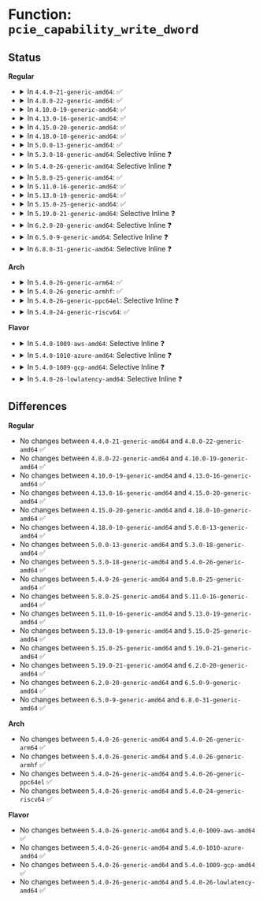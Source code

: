 # Function: <code>pcie_capability_write_dword</code>

## Status
<b>Regular</b>
<ul>
<li>
<details>
<summary>In <code>4.4.0-21-generic-amd64</code>: ✅</summary>

```c
int pcie_capability_write_dword(struct pci_dev * dev, int pos, u32 val)
```

```json
{
  "name": "pcie_capability_write_dword",
  "collision_type": "Unique Global",
  "inline_type": "No",
  "funcs": [
    {
      "addr": 18446744071583228816,
      "name": "pcie_capability_write_dword",
      "external": true,
      "loc": "drivers/pci/access.c:724",
      "file": "drivers/pci/access.c",
      "inline": "seen, unknown",
      "caller_inline": [],
      "caller_func": [
        "drivers/pci/access.c:pcie_capability_clear_and_set_dword"
      ]
    }
  ],
  "symbols": [
    {
      "addr": 18446744071583228816,
      "name": "pcie_capability_write_dword",
      "section": ".text",
      "bind": "STB_GLOBAL",
      "size": 124
    }
  ]
}
```
</details>
</li>
<li>
<details>
<summary>In <code>4.8.0-22-generic-amd64</code>: ✅</summary>

```c
int pcie_capability_write_dword(struct pci_dev * dev, int pos, u32 val)
```

```json
{
  "name": "pcie_capability_write_dword",
  "collision_type": "Unique Global",
  "inline_type": "No",
  "funcs": [
    {
      "addr": 18446744071583537504,
      "name": "pcie_capability_write_dword",
      "external": true,
      "loc": "drivers/pci/access.c:835",
      "file": "drivers/pci/access.c",
      "inline": "seen, unknown",
      "caller_inline": [],
      "caller_func": [
        "drivers/pci/access.c:pcie_capability_clear_and_set_dword"
      ]
    }
  ],
  "symbols": [
    {
      "addr": 18446744071583537504,
      "name": "pcie_capability_write_dword",
      "section": ".text",
      "bind": "STB_GLOBAL",
      "size": 112
    }
  ]
}
```
</details>
</li>
<li>
<details>
<summary>In <code>4.10.0-19-generic-amd64</code>: ✅</summary>

```c
int pcie_capability_write_dword(struct pci_dev * dev, int pos, u32 val)
```

```json
{
  "name": "pcie_capability_write_dword",
  "collision_type": "Unique Global",
  "inline_type": "No",
  "funcs": [
    {
      "addr": 18446744071583673840,
      "name": "pcie_capability_write_dword",
      "external": true,
      "loc": "drivers/pci/access.c:847",
      "file": "drivers/pci/access.c",
      "inline": "seen, unknown",
      "caller_inline": [],
      "caller_func": [
        "drivers/pci/access.c:pcie_capability_clear_and_set_dword"
      ]
    }
  ],
  "symbols": [
    {
      "addr": 18446744071583673840,
      "name": "pcie_capability_write_dword",
      "section": ".text",
      "bind": "STB_GLOBAL",
      "size": 112
    }
  ]
}
```
</details>
</li>
<li>
<details>
<summary>In <code>4.13.0-16-generic-amd64</code>: ✅</summary>

```c
int pcie_capability_write_dword(struct pci_dev * dev, int pos, u32 val)
```

```json
{
  "name": "pcie_capability_write_dword",
  "collision_type": "Unique Global",
  "inline_type": "No",
  "funcs": [
    {
      "addr": 18446744071583714176,
      "name": "pcie_capability_write_dword",
      "external": true,
      "loc": "drivers/pci/access.c:857",
      "file": "drivers/pci/access.c",
      "inline": "seen, unknown",
      "caller_inline": [],
      "caller_func": [
        "drivers/pci/access.c:pcie_capability_clear_and_set_dword"
      ]
    }
  ],
  "symbols": [
    {
      "addr": 18446744071583714176,
      "name": "pcie_capability_write_dword",
      "section": ".text",
      "bind": "STB_GLOBAL",
      "size": 115
    }
  ]
}
```
</details>
</li>
<li>
<details>
<summary>In <code>4.15.0-20-generic-amd64</code>: ✅</summary>

```c
int pcie_capability_write_dword(struct pci_dev * dev, int pos, u32 val)
```

```json
{
  "name": "pcie_capability_write_dword",
  "collision_type": "Unique Global",
  "inline_type": "No",
  "funcs": [
    {
      "addr": 18446744071583971680,
      "name": "pcie_capability_write_dword",
      "external": true,
      "loc": "drivers/pci/access.c:857",
      "file": "drivers/pci/access.c",
      "inline": "seen, unknown",
      "caller_inline": [],
      "caller_func": [
        "drivers/pci/access.c:pcie_capability_clear_and_set_dword"
      ]
    }
  ],
  "symbols": [
    {
      "addr": 18446744071583971680,
      "name": "pcie_capability_write_dword",
      "section": ".text",
      "bind": "STB_GLOBAL",
      "size": 115
    }
  ]
}
```
</details>
</li>
<li>
<details>
<summary>In <code>4.18.0-10-generic-amd64</code>: ✅</summary>

```c
int pcie_capability_write_dword(struct pci_dev * dev, int pos, u32 val)
```

```json
{
  "name": "pcie_capability_write_dword",
  "collision_type": "Unique Global",
  "inline_type": "No",
  "funcs": [
    {
      "addr": 18446744071584166768,
      "name": "pcie_capability_write_dword",
      "external": true,
      "loc": "drivers/pci/access.c:490",
      "file": "drivers/pci/access.c",
      "inline": "seen, unknown",
      "caller_inline": [],
      "caller_func": [
        "drivers/pci/access.c:pcie_capability_clear_and_set_dword"
      ]
    }
  ],
  "symbols": [
    {
      "addr": 18446744071584166768,
      "name": "pcie_capability_write_dword",
      "section": ".text",
      "bind": "STB_GLOBAL",
      "size": 148
    }
  ]
}
```
</details>
</li>
<li>
<details>
<summary>In <code>5.0.0-13-generic-amd64</code>: ✅</summary>

```c
int pcie_capability_write_dword(struct pci_dev * dev, int pos, u32 val)
```

```json
{
  "name": "pcie_capability_write_dword",
  "collision_type": "Unique Global",
  "inline_type": "No",
  "funcs": [
    {
      "addr": 18446744071584254640,
      "name": "pcie_capability_write_dword",
      "external": true,
      "loc": "drivers/pci/access.c:490",
      "file": "drivers/pci/access.c",
      "inline": "seen, unknown",
      "caller_inline": [],
      "caller_func": [
        "drivers/pci/access.c:pcie_capability_clear_and_set_dword"
      ]
    }
  ],
  "symbols": [
    {
      "addr": 18446744071584254640,
      "name": "pcie_capability_write_dword",
      "section": ".text",
      "bind": "STB_GLOBAL",
      "size": 118
    }
  ]
}
```
</details>
</li>
<li>
<details>
<summary>In <code>5.3.0-18-generic-amd64</code>: Selective Inline ❓</summary>

```c
int pcie_capability_write_dword(struct pci_dev * dev, int pos, u32 val)
```

```json
{
  "name": "pcie_capability_write_dword",
  "collision_type": "Unique Global",
  "inline_type": "Selective",
  "funcs": [
    {
      "addr": 18446744071584448208,
      "name": "pcie_capability_write_dword",
      "external": true,
      "loc": "drivers/pci/access.c:490",
      "file": "drivers/pci/access.c",
      "inline": "not declared, inlined",
      "caller_inline": [],
      "caller_func": [
        "drivers/pci/access.c:pcie_capability_clear_and_set_dword"
      ]
    }
  ],
  "symbols": [
    {
      "addr": 18446744071584448208,
      "name": "pcie_capability_write_dword",
      "section": ".text",
      "bind": "STB_GLOBAL",
      "size": 109
    }
  ]
}
```
</details>
</li>
<li>
<details>
<summary>In <code>5.4.0-26-generic-amd64</code>: Selective Inline ❓</summary>

```c
int pcie_capability_write_dword(struct pci_dev * dev, int pos, u32 val)
```

```json
{
  "name": "pcie_capability_write_dword",
  "collision_type": "Unique Global",
  "inline_type": "Selective",
  "funcs": [
    {
      "addr": 18446744071584584928,
      "name": "pcie_capability_write_dword",
      "external": true,
      "loc": "drivers/pci/access.c:481",
      "file": "drivers/pci/access.c",
      "inline": "not declared, inlined",
      "caller_inline": [],
      "caller_func": [
        "drivers/pci/access.c:pcie_capability_clear_and_set_dword"
      ]
    }
  ],
  "symbols": [
    {
      "addr": 18446744071584584928,
      "name": "pcie_capability_write_dword",
      "section": ".text",
      "bind": "STB_GLOBAL",
      "size": 109
    }
  ]
}
```
</details>
</li>
<li>
<details>
<summary>In <code>5.8.0-25-generic-amd64</code>: ✅</summary>

```c
int pcie_capability_write_dword(struct pci_dev * dev, int pos, u32 val)
```

```json
{
  "name": "pcie_capability_write_dword",
  "collision_type": "Unique Global",
  "inline_type": "No",
  "funcs": [
    {
      "addr": 18446744071585261008,
      "name": "pcie_capability_write_dword",
      "external": true,
      "loc": "drivers/pci/access.c:477",
      "file": "drivers/pci/access.c",
      "inline": "seen, unknown",
      "caller_inline": [],
      "caller_func": [
        "drivers/pci/access.c:pcie_capability_clear_and_set_dword"
      ]
    }
  ],
  "symbols": [
    {
      "addr": 18446744071585261008,
      "name": "pcie_capability_write_dword",
      "section": ".text",
      "bind": "STB_GLOBAL",
      "size": 133
    }
  ]
}
```
</details>
</li>
<li>
<details>
<summary>In <code>5.11.0-16-generic-amd64</code>: ✅</summary>

```c
int pcie_capability_write_dword(struct pci_dev * dev, int pos, u32 val)
```

```json
{
  "name": "pcie_capability_write_dword",
  "collision_type": "Unique Global",
  "inline_type": "No",
  "funcs": [
    {
      "addr": 18446744071585418752,
      "name": "pcie_capability_write_dword",
      "external": true,
      "loc": "drivers/pci/access.c:477",
      "file": "drivers/pci/access.c",
      "inline": "seen, unknown",
      "caller_inline": [],
      "caller_func": [
        "drivers/pci/access.c:pcie_capability_clear_and_set_dword"
      ]
    }
  ],
  "symbols": [
    {
      "addr": 18446744071585418752,
      "name": "pcie_capability_write_dword",
      "section": ".text",
      "bind": "STB_GLOBAL",
      "size": 144
    }
  ]
}
```
</details>
</li>
<li>
<details>
<summary>In <code>5.13.0-19-generic-amd64</code>: ✅</summary>

```c
int pcie_capability_write_dword(struct pci_dev * dev, int pos, u32 val)
```

```json
{
  "name": "pcie_capability_write_dword",
  "collision_type": "Unique Global",
  "inline_type": "No",
  "funcs": [
    {
      "addr": 18446744071585299104,
      "name": "pcie_capability_write_dword",
      "external": true,
      "loc": "drivers/pci/access.c:477",
      "file": "drivers/pci/access.c",
      "inline": "seen, unknown",
      "caller_inline": [],
      "caller_func": [
        "drivers/pci/access.c:pcie_capability_clear_and_set_dword"
      ]
    }
  ],
  "symbols": [
    {
      "addr": 18446744071585299104,
      "name": "pcie_capability_write_dword",
      "section": ".text",
      "bind": "STB_GLOBAL",
      "size": 144
    }
  ]
}
```
</details>
</li>
<li>
<details>
<summary>In <code>5.15.0-25-generic-amd64</code>: ✅</summary>

```c
int pcie_capability_write_dword(struct pci_dev * dev, int pos, u32 val)
```

```json
{
  "name": "pcie_capability_write_dword",
  "collision_type": "Unique Global",
  "inline_type": "No",
  "funcs": [
    {
      "addr": 18446744071585756064,
      "name": "pcie_capability_write_dword",
      "external": true,
      "loc": "drivers/pci/access.c:477",
      "file": "drivers/pci/access.c",
      "inline": "seen, unknown",
      "caller_inline": [],
      "caller_func": [
        "drivers/pci/access.c:pcie_capability_clear_and_set_dword"
      ]
    }
  ],
  "symbols": [
    {
      "addr": 18446744071585756064,
      "name": "pcie_capability_write_dword",
      "section": ".text",
      "bind": "STB_GLOBAL",
      "size": 144
    }
  ]
}
```
</details>
</li>
<li>
<details>
<summary>In <code>5.19.0-21-generic-amd64</code>: Selective Inline ❓</summary>

```c
int pcie_capability_write_dword(struct pci_dev * dev, int pos, u32 val)
```

```json
{
  "name": "pcie_capability_write_dword",
  "collision_type": "Unique Global",
  "inline_type": "Selective",
  "funcs": [
    {
      "addr": 18446744071586941808,
      "name": "pcie_capability_write_dword",
      "external": true,
      "loc": "drivers/pci/access.c:482",
      "file": "drivers/pci/access.c",
      "inline": "not declared, inlined",
      "caller_inline": [],
      "caller_func": [
        "drivers/pci/access.c:pcie_capability_clear_and_set_dword"
      ]
    }
  ],
  "symbols": [
    {
      "addr": 18446744071586941808,
      "name": "pcie_capability_write_dword",
      "section": ".text",
      "bind": "STB_GLOBAL",
      "size": 166
    }
  ]
}
```
</details>
</li>
<li>
<details>
<summary>In <code>6.2.0-20-generic-amd64</code>: Selective Inline ❓</summary>

```c
int pcie_capability_write_dword(struct pci_dev * dev, int pos, u32 val)
```

```json
{
  "name": "pcie_capability_write_dword",
  "collision_type": "Unique Global",
  "inline_type": "Selective",
  "funcs": [
    {
      "addr": 18446744071588099600,
      "name": "pcie_capability_write_dword",
      "external": true,
      "loc": "drivers/pci/access.c:488",
      "file": "drivers/pci/access.c",
      "inline": "not declared, inlined",
      "caller_inline": [],
      "caller_func": [
        "drivers/pci/access.c:pcie_capability_clear_and_set_dword"
      ]
    }
  ],
  "symbols": [
    {
      "addr": 18446744071588099600,
      "name": "pcie_capability_write_dword",
      "section": ".text",
      "bind": "STB_GLOBAL",
      "size": 166
    }
  ]
}
```
</details>
</li>
<li>
<details>
<summary>In <code>6.5.0-9-generic-amd64</code>: Selective Inline ❓</summary>

```c
int pcie_capability_write_dword(struct pci_dev * dev, int pos, u32 val)
```

```json
{
  "name": "pcie_capability_write_dword",
  "collision_type": "Unique Global",
  "inline_type": "Selective",
  "funcs": [
    {
      "addr": 18446744071588374336,
      "name": "pcie_capability_write_dword",
      "external": true,
      "loc": "drivers/pci/access.c:488",
      "file": "drivers/pci/access.c",
      "inline": "not declared, inlined",
      "caller_inline": [],
      "caller_func": [
        "drivers/pci/access.c:pcie_capability_clear_and_set_dword"
      ]
    }
  ],
  "symbols": [
    {
      "addr": 18446744071588374336,
      "name": "pcie_capability_write_dword",
      "section": ".text",
      "bind": "STB_GLOBAL",
      "size": 166
    }
  ]
}
```
</details>
</li>
<li>
<details>
<summary>In <code>6.8.0-31-generic-amd64</code>: Selective Inline ❓</summary>

```c
int pcie_capability_write_dword(struct pci_dev * dev, int pos, u32 val)
```

```json
{
  "name": "pcie_capability_write_dword",
  "collision_type": "Unique Global",
  "inline_type": "Selective",
  "funcs": [
    {
      "addr": 18446744071588669280,
      "name": "pcie_capability_write_dword",
      "external": true,
      "loc": "drivers/pci/access.c:488",
      "file": "drivers/pci/access.c",
      "inline": "not declared, inlined",
      "caller_inline": [],
      "caller_func": [
        "drivers/pci/access.c:pcie_capability_clear_and_set_dword"
      ]
    }
  ],
  "symbols": [
    {
      "addr": 18446744071588669280,
      "name": "pcie_capability_write_dword",
      "section": ".text",
      "bind": "STB_GLOBAL",
      "size": 166
    }
  ]
}
```
</details>
</li>
</ul>
<b>Arch</b>
<ul>
<li>
<details>
<summary>In <code>5.4.0-26-generic-arm64</code>: ✅</summary>

```c
int pcie_capability_write_dword(struct pci_dev * dev, int pos, u32 val)
```

```json
{
  "name": "pcie_capability_write_dword",
  "collision_type": "Unique Global",
  "inline_type": "No",
  "funcs": [
    {
      "addr": 18446603336496823072,
      "name": "pcie_capability_write_dword",
      "external": true,
      "loc": "drivers/pci/access.c:481",
      "file": "drivers/pci/access.c",
      "inline": "seen, unknown",
      "caller_inline": [],
      "caller_func": [
        "drivers/pci/access.c:pcie_capability_clear_and_set_dword"
      ]
    }
  ],
  "symbols": [
    {
      "addr": 18446603336496823072,
      "name": "pcie_capability_write_dword",
      "section": ".text",
      "bind": "STB_GLOBAL",
      "size": 172
    }
  ]
}
```
</details>
</li>
<li>
<details>
<summary>In <code>5.4.0-26-generic-armhf</code>: ✅</summary>

```c
int pcie_capability_write_dword(struct pci_dev * dev, int pos, u32 val)
```

```json
{
  "name": "pcie_capability_write_dword",
  "collision_type": "Unique Global",
  "inline_type": "No",
  "funcs": [
    {
      "addr": 3230105204,
      "name": "pcie_capability_write_dword",
      "external": true,
      "loc": "drivers/pci/access.c:481",
      "file": "drivers/pci/access.c",
      "inline": "seen, unknown",
      "caller_inline": [],
      "caller_func": [
        "drivers/pci/access.c:pcie_capability_clear_and_set_dword"
      ]
    }
  ],
  "symbols": [
    {
      "addr": 3230105204,
      "name": "pcie_capability_write_dword",
      "section": ".text",
      "bind": "STB_GLOBAL",
      "size": 120
    }
  ]
}
```
</details>
</li>
<li>
<details>
<summary>In <code>5.4.0-26-generic-ppc64el</code>: Selective Inline ❓</summary>

```c
int pcie_capability_write_dword(struct pci_dev * dev, int pos, u32 val)
```

```json
{
  "name": "pcie_capability_write_dword",
  "collision_type": "Unique Global",
  "inline_type": "Selective",
  "funcs": [
    {
      "addr": 13835058055290893056,
      "name": "pcie_capability_write_dword",
      "external": true,
      "loc": "drivers/pci/access.c:481",
      "file": "drivers/pci/access.c",
      "inline": "not declared, inlined",
      "caller_inline": [],
      "caller_func": [
        "drivers/pci/access.c:pcie_capability_clear_and_set_dword"
      ]
    }
  ],
  "symbols": [
    {
      "addr": 13835058055290893056,
      "name": "pcie_capability_write_dword",
      "section": ".text",
      "bind": "STB_GLOBAL",
      "size": 248
    }
  ]
}
```
</details>
</li>
<li>
<details>
<summary>In <code>5.4.0-24-generic-riscv64</code>: ✅</summary>

```c
int pcie_capability_write_dword(struct pci_dev * dev, int pos, u32 val)
```

```json
{
  "name": "pcie_capability_write_dword",
  "collision_type": "Unique Global",
  "inline_type": "No",
  "funcs": [
    {
      "addr": 18446743936275529650,
      "name": "pcie_capability_write_dword",
      "external": true,
      "loc": "drivers/pci/access.c:481",
      "file": "drivers/pci/access.c",
      "inline": "seen, unknown",
      "caller_inline": [],
      "caller_func": [
        "drivers/pci/access.c:pcie_capability_clear_and_set_dword"
      ]
    }
  ],
  "symbols": [
    {
      "addr": 18446743936275529650,
      "name": "pcie_capability_write_dword",
      "section": ".text",
      "bind": "STB_GLOBAL",
      "size": 122
    }
  ]
}
```
</details>
</li>
</ul>
<b>Flavor</b>
<ul>
<li>
<details>
<summary>In <code>5.4.0-1009-aws-amd64</code>: Selective Inline ❓</summary>

```c
int pcie_capability_write_dword(struct pci_dev * dev, int pos, u32 val)
```

```json
{
  "name": "pcie_capability_write_dword",
  "collision_type": "Unique Global",
  "inline_type": "Selective",
  "funcs": [
    {
      "addr": 18446744071584537088,
      "name": "pcie_capability_write_dword",
      "external": true,
      "loc": "drivers/pci/access.c:481",
      "file": "drivers/pci/access.c",
      "inline": "not declared, inlined",
      "caller_inline": [],
      "caller_func": [
        "drivers/pci/access.c:pcie_capability_clear_and_set_dword"
      ]
    }
  ],
  "symbols": [
    {
      "addr": 18446744071584537088,
      "name": "pcie_capability_write_dword",
      "section": ".text",
      "bind": "STB_GLOBAL",
      "size": 109
    }
  ]
}
```
</details>
</li>
<li>
<details>
<summary>In <code>5.4.0-1010-azure-amd64</code>: Selective Inline ❓</summary>

```c
int pcie_capability_write_dword(struct pci_dev * dev, int pos, u32 val)
```

```json
{
  "name": "pcie_capability_write_dword",
  "collision_type": "Unique Global",
  "inline_type": "Selective",
  "funcs": [
    {
      "addr": 18446744071584465264,
      "name": "pcie_capability_write_dword",
      "external": true,
      "loc": "drivers/pci/access.c:481",
      "file": "drivers/pci/access.c",
      "inline": "not declared, inlined",
      "caller_inline": [],
      "caller_func": [
        "drivers/pci/access.c:pcie_capability_clear_and_set_dword"
      ]
    }
  ],
  "symbols": [
    {
      "addr": 18446744071584465264,
      "name": "pcie_capability_write_dword",
      "section": ".text",
      "bind": "STB_GLOBAL",
      "size": 109
    }
  ]
}
```
</details>
</li>
<li>
<details>
<summary>In <code>5.4.0-1009-gcp-amd64</code>: Selective Inline ❓</summary>

```c
int pcie_capability_write_dword(struct pci_dev * dev, int pos, u32 val)
```

```json
{
  "name": "pcie_capability_write_dword",
  "collision_type": "Unique Global",
  "inline_type": "Selective",
  "funcs": [
    {
      "addr": 18446744071584535088,
      "name": "pcie_capability_write_dword",
      "external": true,
      "loc": "drivers/pci/access.c:481",
      "file": "drivers/pci/access.c",
      "inline": "not declared, inlined",
      "caller_inline": [],
      "caller_func": [
        "drivers/pci/access.c:pcie_capability_clear_and_set_dword"
      ]
    }
  ],
  "symbols": [
    {
      "addr": 18446744071584535088,
      "name": "pcie_capability_write_dword",
      "section": ".text",
      "bind": "STB_GLOBAL",
      "size": 109
    }
  ]
}
```
</details>
</li>
<li>
<details>
<summary>In <code>5.4.0-26-lowlatency-amd64</code>: Selective Inline ❓</summary>

```c
int pcie_capability_write_dword(struct pci_dev * dev, int pos, u32 val)
```

```json
{
  "name": "pcie_capability_write_dword",
  "collision_type": "Unique Global",
  "inline_type": "Selective",
  "funcs": [
    {
      "addr": 18446744071584644400,
      "name": "pcie_capability_write_dword",
      "external": true,
      "loc": "drivers/pci/access.c:481",
      "file": "drivers/pci/access.c",
      "inline": "not declared, inlined",
      "caller_inline": [],
      "caller_func": [
        "drivers/pci/access.c:pcie_capability_clear_and_set_dword"
      ]
    }
  ],
  "symbols": [
    {
      "addr": 18446744071584644400,
      "name": "pcie_capability_write_dword",
      "section": ".text",
      "bind": "STB_GLOBAL",
      "size": 109
    }
  ]
}
```
</details>
</li>
</ul>

## Differences
<b>Regular</b>
<ul>
<li>
No changes between <code>4.4.0-21-generic-amd64</code> and <code>4.8.0-22-generic-amd64</code> ✅
</li>
<li>
No changes between <code>4.8.0-22-generic-amd64</code> and <code>4.10.0-19-generic-amd64</code> ✅
</li>
<li>
No changes between <code>4.10.0-19-generic-amd64</code> and <code>4.13.0-16-generic-amd64</code> ✅
</li>
<li>
No changes between <code>4.13.0-16-generic-amd64</code> and <code>4.15.0-20-generic-amd64</code> ✅
</li>
<li>
No changes between <code>4.15.0-20-generic-amd64</code> and <code>4.18.0-10-generic-amd64</code> ✅
</li>
<li>
No changes between <code>4.18.0-10-generic-amd64</code> and <code>5.0.0-13-generic-amd64</code> ✅
</li>
<li>
No changes between <code>5.0.0-13-generic-amd64</code> and <code>5.3.0-18-generic-amd64</code> ✅
</li>
<li>
No changes between <code>5.3.0-18-generic-amd64</code> and <code>5.4.0-26-generic-amd64</code> ✅
</li>
<li>
No changes between <code>5.4.0-26-generic-amd64</code> and <code>5.8.0-25-generic-amd64</code> ✅
</li>
<li>
No changes between <code>5.8.0-25-generic-amd64</code> and <code>5.11.0-16-generic-amd64</code> ✅
</li>
<li>
No changes between <code>5.11.0-16-generic-amd64</code> and <code>5.13.0-19-generic-amd64</code> ✅
</li>
<li>
No changes between <code>5.13.0-19-generic-amd64</code> and <code>5.15.0-25-generic-amd64</code> ✅
</li>
<li>
No changes between <code>5.15.0-25-generic-amd64</code> and <code>5.19.0-21-generic-amd64</code> ✅
</li>
<li>
No changes between <code>5.19.0-21-generic-amd64</code> and <code>6.2.0-20-generic-amd64</code> ✅
</li>
<li>
No changes between <code>6.2.0-20-generic-amd64</code> and <code>6.5.0-9-generic-amd64</code> ✅
</li>
<li>
No changes between <code>6.5.0-9-generic-amd64</code> and <code>6.8.0-31-generic-amd64</code> ✅
</li>
</ul>
<b>Arch</b>
<ul>
<li>
No changes between <code>5.4.0-26-generic-amd64</code> and <code>5.4.0-26-generic-arm64</code> ✅
</li>
<li>
No changes between <code>5.4.0-26-generic-amd64</code> and <code>5.4.0-26-generic-armhf</code> ✅
</li>
<li>
No changes between <code>5.4.0-26-generic-amd64</code> and <code>5.4.0-26-generic-ppc64el</code> ✅
</li>
<li>
No changes between <code>5.4.0-26-generic-amd64</code> and <code>5.4.0-24-generic-riscv64</code> ✅
</li>
</ul>
<b>Flavor</b>
<ul>
<li>
No changes between <code>5.4.0-26-generic-amd64</code> and <code>5.4.0-1009-aws-amd64</code> ✅
</li>
<li>
No changes between <code>5.4.0-26-generic-amd64</code> and <code>5.4.0-1010-azure-amd64</code> ✅
</li>
<li>
No changes between <code>5.4.0-26-generic-amd64</code> and <code>5.4.0-1009-gcp-amd64</code> ✅
</li>
<li>
No changes between <code>5.4.0-26-generic-amd64</code> and <code>5.4.0-26-lowlatency-amd64</code> ✅
</li>
</ul>

